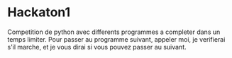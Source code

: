 # Hackaton1
Competition de python avec differents programmes a completer dans un temps limiter.
Pour passer au programme suivant, appeler moi, je verifierai s'il marche, et je vous dirai si vous pouvez passer au suivant.
